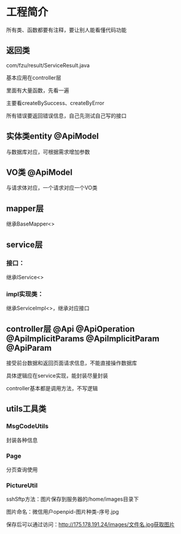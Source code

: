# 工程简介

所有类、函数都要有注释，要让别人能看懂代码功能

## 返回类

com/fzu/result/ServiceResult.java

基本应用在controller层

里面有大量函数，先看一遍

主要看createBySuccess、createByError

所有错误要返回错误信息，自己先测试自己写的接口



## 实体类entity @ApiModel

与数据库对应，可根据需求增加参数

## VO类 @ApiModel

与请求体对应，一个请求对应一个VO类

## mapper层

继承BaseMapper<>

## service层

### 接口：

继承IService<>

### impl实现类：

继承ServiceImpl<>，继承对应接口

## controller层 @Api @ApiOperation @ApiImplicitParams @ApiImplicitParam @ApiParam

接受前台数据和返回页面请求信息，不能直接操作数据库

具体逻辑应在service实现，能封装尽量封装

controller基本都是调用方法，不写逻辑

## utils工具类

### MsgCodeUtils

封装各种信息

### Page

分页查询使用

### PictureUtil

sshSftp方法：图片保存到服务器的/home/images目录下

图片命名：微信用户openpid-图片种类-序号.jpg

保存后可以通过访问：http://175.178.191.24/images/文件名.jpg获取图片
